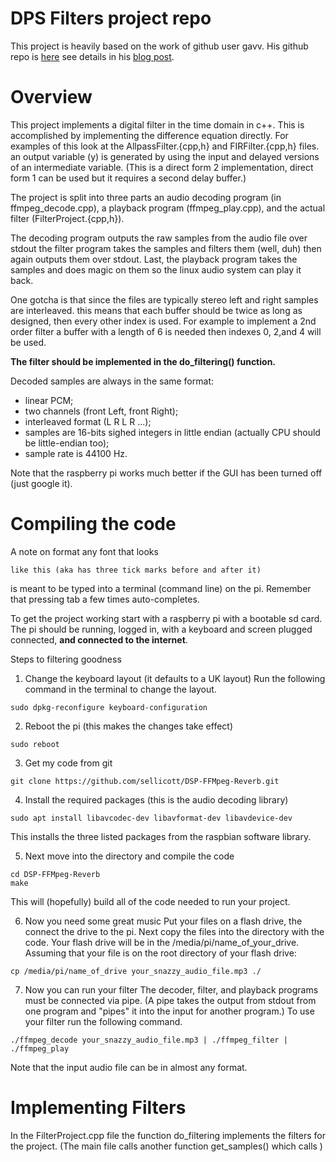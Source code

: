 # DPS Filters project repo
This project is heavily based on the work of github user gavv. 
His github repo is [here](https://github.com/gavv/snippets/tree/master/decode_play)
see details in his [blog post](https://gavv.github.io/blog/decode-play/).

# Overview

This project implements a digital filter in the time domain in c++.
This is accomplished by implementing the difference equation directly.
For examples of this look at the AllpassFilter.{cpp,h} and FIRFilter.{cpp,h} files.
an output variable (y) is generated by using the input and delayed versions of an
intermediate variable. (This is a direct form 2 implementation, direct form 1 can
be used but it requires a second delay buffer.)

The project is split into three parts an audio decoding program (in ffmpeg_decode.cpp),
a playback program (ffmpeg_play.cpp), and the actual filter (FilterProject.{cpp,h}).

The decoding program outputs the raw samples from the audio file over stdout the filter program
takes the samples and filters them (well, duh) then again outputs them over stdout. Last, the 
playback program takes the samples and does magic on them so the linux audio system can play
it back.

One gotcha is that since the files are typically stereo left and right samples are interleaved.
this means that each buffer should be twice as long as designed, then every other index is used.
For example to implement a 2nd order filter a buffer with a length of 6 is needed then indexes
0, 2,and 4 will be used.

**The filter should be implemented in the do_filtering() function.**

Decoded samples are always in the same format:
* linear PCM;
* two channels (front Left, front Right);
* interleaved format (L R L R ...);
* samples are 16-bits sighed integers in little endian (actually CPU should be little-endian too);
* sample rate is 44100 Hz.

Note that the raspberry pi works much better if the GUI has been turned off (just google it).
# Compiling the code 

A note on format any font that looks
```
like this (aka has three tick marks before and after it)
```
is meant to be typed into a terminal (command line) on the pi. Remember that pressing tab a few times auto-completes.

To get the project working start with a raspberry pi with a bootable sd card. 
The pi should be running, logged in, with a keyboard and screen plugged connected, **and connected to the internet**.

Steps to filtering goodness
1. Change the keyboard layout (it defaults to a UK layout)
  Run the following command in the terminal to change the layout.
  ```
  sudo dpkg-reconfigure keyboard-configuration 
  ```

2. Reboot the pi (this makes the changes take effect)
  ``` 
  sudo reboot 
  ```

3. Get my code from git
  ``` 
  git clone https://github.com/sellicott/DSP-FFMpeg-Reverb.git 
  ```

4. Install the required packages (this is the audio decoding library)
  ``` 
  sudo apt install libavcodec-dev libavformat-dev libavdevice-dev 
  ```
  This installs the three listed packages from the raspbian software library.

5. Next move into the directory and compile the code 
  ```
  cd DSP-FFMpeg-Reverb
  make
  ```
  This will (hopefully) build all of the code needed to run your project.

6. Now you need some great music 
  Put your files on a flash drive, the connect the drive to the pi. Next copy the files
  into the directory with the code. Your flash drive will be in the /media/pi/name_of_your_drive.
  Assuming that your file is on the root directory of your flash drive:
  ``` 
  cp /media/pi/name_of_drive your_snazzy_audio_file.mp3 ./ 
  ```

7. Now you can run your filter
  The decoder, filter, and playback programs must be connected via pipe.
  (A pipe takes the output from stdout from one program and "pipes" it into
  the input for another program.) To use your filter run the following command.
  ``` 
  ./ffmpeg_decode your_snazzy_audio_file.mp3 | ./ffmpeg_filter | ./ffmpeg_play 
  ```
  Note that the input audio file can be in almost any format.

# Implementing Filters
In the FilterProject.cpp file the function do_filtering implements the filters for the project.
(The main file calls another function get_samples() which calls )